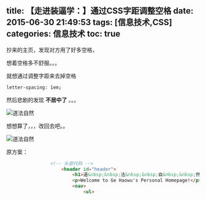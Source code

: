 title: 【走进装逼学：】通过CSS字距调整空格
date: 2015-06-30 21:49:53
tags: [信息技术,CSS]
categories: 信息技术
toc: true
---


抄来的主页，发现对方用了好多空格，

想着空格多不舒服。。。

就想通过调整字距来去掉空格


```sh
letter-spacing: 1em;
```


然后悲剧的发现 **不居中了** 。。。

![道法自然](//dn-nimages.qbox.me/2015/06/imitation_of_nature1.png)

<!-- more -->

想想算了，，，改回去吧。。


![道法自然](//dn-nimages.qbox.me/2015/06/imitation_of_nature2.png)


原方案：
```html
				<!-- 头部代码 -->
					<header id="header">
						<h1>道&nbsp;&nbsp;法&nbsp;&nbsp;自&nbsp;&nbsp;然</h1>
						<p>Welcome to Ge Haowu's Personal Homepage!</p>
						<nav>
							<ul>
```